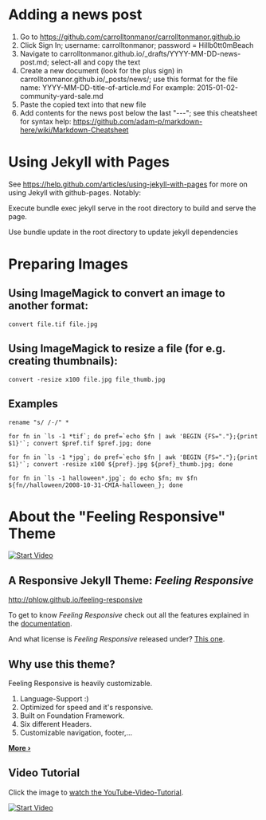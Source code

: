 # Adding a news post

1. Go to https://github.com/carrolltonmanor/carrolltonmanor.github.io
2. Click Sign In; username:  carrolltonmanor; password = Hillb0tt0mBeach
3. Navigate to carrolltonmanor.github.io/_drafts/YYYY-MM-DD-news-post.md; select-all and copy the text
4. Create a new document (look for the plus sign) in carrolltonmanor.github.io/_posts/news/; use this format for the file name:
	YYYY-MM-DD-title-of-article.md
For example:
    2015-01-02-community-yard-sale.md
5. Paste the copied text into that new file
6. Add contents for the news post below the last "---"; see this cheatsheet for syntax help:
	https://github.com/adam-p/markdown-here/wiki/Markdown-Cheatsheet 

# Using Jekyll with Pages

See https://help.github.com/articles/using-jekyll-with-pages for more on using Jekyll with github-pages.  Notably:

Execute
	bundle exec jekyll serve
in the root directory to build and serve the page.

Use
	bundle update
in the root directory to update jekyll dependencies

# Preparing Images

## Using ImageMagick to convert an image to another format:
	convert file.tif file.jpg

## Using ImageMagick to resize a file (for e.g. creating thumbnails):
	convert -resize x100 file.jpg file_thumb.jpg

## Examples
	rename "s/ /-/" *
   
   	for fn in `ls -1 *tif`; do pref=`echo $fn | awk 'BEGIN {FS="."};{print $1}'`; convert $pref.tif $pref.jpg; done

	for fn in `ls -1 *jpg`; do pref=`echo $fn | awk 'BEGIN {FS="."};{print $1}'`; convert -resize x100 ${pref}.jpg ${pref}_thumb.jpg; done

	for fn in `ls -1 halloween*.jpg`; do echo $fn; mv $fn ${fn//halloween/2008-10-31-CMIA-halloween_}; done

# About the "Feeling Responsive" Theme

[![Start Video](https://github.com/Phlow/feeling-responsive/blob/gh-pages/images/video-feeling-responsive-1280x720.jpg)](https://www.youtube.com/embed/3b5zCFSmVvU)

## A Responsive Jekyll Theme: *Feeling Responsive*

http://phlow.github.io/feeling-responsive

To get to know *Feeling Responsive* check out all the features explained in the [documentation][1].

And what license is *Feeling Responsive* released under? [This one][2].

## Why use this theme?

Feeling Responsive is heavily customizable.

1. Language-Support :)
2. Optimized for speed and it's responsive.
3. Built on Foundation Framework.
4. Six different Headers.
5. Customizable navigation, footer,...

**[More ›][3]**

## Video Tutorial

Click the image to [watch the YouTube-Video-Tutorial][4].

[![Start Video](https://github.com/Phlow/feeling-responsive/blob/gh-pages/images/video-feeling-responsive-tutorial-frontpage.jpg)](https://www.youtube.com/watch?v=rLS-BEvlEyY)


 [1]: http://phlow.github.io/feeling-responsive/documentation/
 [2]: https://github.com/Phlow/feeling-responsive/blob/gh-pages/LICENSE
 [3]: http://phlow.github.io/feeling-responsive/info/
 [4]: https://www.youtube.com/watch?v=rLS-BEvlEyY
 [5]: #
 [6]: #
 [7]: #
 [8]: #
 [9]: #
 [10]: #
